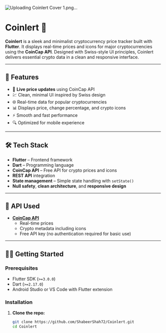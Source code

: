 
![Uploading Coinlert Cover 1.png…]()


# Coinlert 💱

**Coinlert** is a sleek and minimalist cryptocurrency price tracker built with **Flutter**. It displays real-time prices and icons for major cryptocurrencies using the **CoinCap API**. Designed with Swiss-style UI principles, Coinlert delivers essential crypto data in a clean and responsive interface.

---

## 📱 Features

- 🔄 **Live price updates** using CoinCap API  
- 💹 Clean, minimal UI inspired by Swiss design  
- 🌐 Real-time data for popular cryptocurrencies  
- 📊 Displays price, change percentage, and crypto icons  
- ⚡ Smooth and fast performance  
- 🔍 Optimized for mobile experience  

---

## 🛠️ Tech Stack

- **Flutter** – Frontend framework  
- **Dart** – Programming language  
- **CoinCap API** – Free API for crypto prices and icons  
- **REST API** integration  
- **State management** – Simple state handling with `setState()`  
- **Null safety**, **clean architecture**, and **responsive design**

---

## 🔌 API Used

- **[CoinCap API](https://docs.coincap.io/)**  
  - Real-time prices  
  - Crypto metadata including icons  
  - Free API key (no authentication required for basic use)

---

## 🧑‍💻 Getting Started

### Prerequisites

- Flutter SDK (`>=3.0.0`)
- Dart (`>=2.17.0`)
- Android Studio or VS Code with Flutter extension

### Installation

1. **Clone the repo:**
   ```bash
   git clone https://github.com/ShabeerShah72/Coinlert.git
   cd Coinlert
